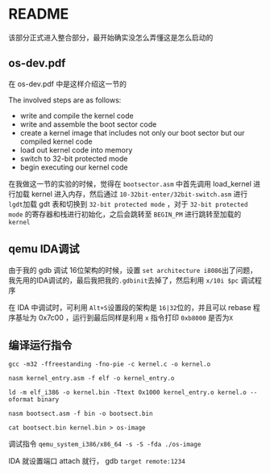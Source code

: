 # README

该部分正式进入整合部分，最开始确实没怎么弄懂这是怎么启动的



## os-dev.pdf

在 os-dev.pdf 中是这样介绍这一节的

The involved steps are as follows:

+ write and compile the kernel code
+ write and assemble the boot sector code
+ create a kernel image that includes not only our boot sector but our compiled kernel code
+ load out kernel code into memory
+ switch to 32-bit protected mode
+ begin executing our kernel code



在我做这一节的实验的时候，觉得在 `bootsector.asm` 中首先调用 load_kernel 进行加载 kernel 进入内存，然后通过 `10-32bit-enter/32bit-switch.asm` 进行 `lgdt`加载 gdt 表和切换到 `32-bit protected mode` ，对于 `32-bit protected mode` 的寄存器和栈进行初始化，之后会跳转至 `BEGIN_PM` 进行跳转至加载的 `kernel`



## qemu IDA调试

由于我的 gdb 调试 16位架构的时候，设置 `set architecture i8086`出了问题，我先用的IDA调试的，最后我把我的`.gdbinit`去掉了，然后利用 `x/10i $pc` 调试程序



在 IDA 中调试时，可利用 `Alt+S`设置段的架构是 `16|32`位的，并且可以 rebase 程序基址为 0x7c00 ，运行到最后同样是利用 `x` 指令打印 `0xb8000` 是否为`X`



## 编译运行指令

`gcc -m32 -ffreestanding -fno-pie -c kernel.c -o kernel.o`

`nasm kernel_entry.asm -f elf -o kernel_entry.o`

`ld -m elf_i386 -o kernel.bin -Ttext 0x1000 kernel_entry.o kernel.o --oformat binary`

`nasm bootsect.asm -f bin -o bootsect.bin`

`cat bootsect.bin kernel.bin > os-image`



调试指令 `qemu_system_i386/x86_64 -s -S -fda ./os-image`

IDA 就设置端口 attach 就行， gdb `target remote:1234`